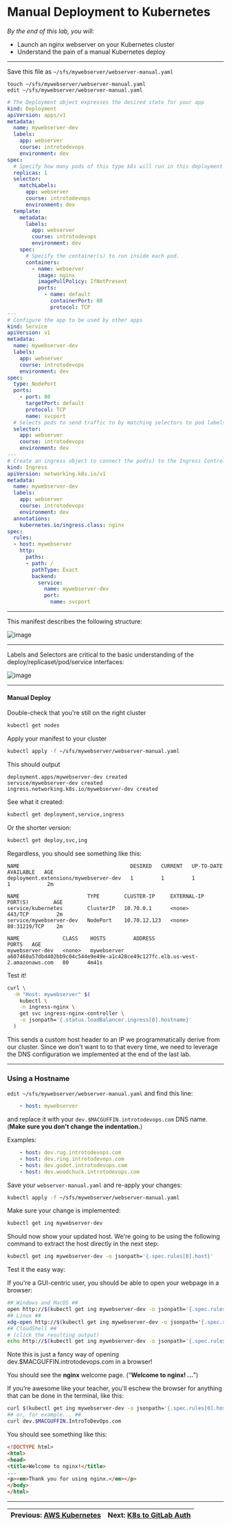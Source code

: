 # Manual Deployment to Kubernetes

*By the end of this lab, you will:*

- Launch an nginx webserver on your Kubernetes cluster
- Understand the pain of a manual Kubernetes deploy

---

Save this file as `~/sfs/mywebserver/webserver-manual.yaml`

```shell
touch ~/sfs/mywebserver/webserver-manual.yaml
edit ~/sfs/mywebserver/webserver-manual.yaml
```

```yaml
# The Deployment object expresses the desired state for your app
kind: Deployment
apiVersion: apps/v1
metadata:
  name: mywebserver-dev
  labels:
    app: webserver
    course: introtodevops
    environment: dev
spec:
  # Specify how many pods of this type k8s will run in this deployment
  replicas: 1
  selector:
    matchLabels:
      app: webserver
      course: introtodevops
      environment: dev
  template:
    metadata:
      labels:
        app: webserver
        course: introtodevops
        environment: dev
    spec:
      # Specify the container(s) to run inside each pod.
      containers:
        - name: webserver
          image: nginx
          imagePullPolicy: IfNotPresent
          ports:
            - name: default
              containerPort: 80
              protocol: TCP
---
# Configure the app to be used by other apps
kind: Service
apiVersion: v1
metadata:
  name: mywebserver-dev
  labels:
    app: webserver
    course: introtodevops
    environment: dev
spec:
  type: NodePort
  ports:
    - port: 80
      targetPort: default
      protocol: TCP
      name: svcport
  # Selects pods to send traffic to by matching selectors to pod labels
  selector:
    app: webserver
    course: introtodevops
    environment: dev
---
# Create an ingress object to connect the pod(s) to the Ingress Controller we created in the previous lab
kind: Ingress
apiVersion: networking.k8s.io/v1
metadata:
  name: mywebserver-dev
  labels:
    app: webserver
    course: introtodevops
    environment: dev
  annotations:
    kubernetes.io/ingress.class: nginx
spec:
  rules:
  - host: mywebserver
    http:
      paths:
      - path: /
        pathType: Exact
        backend:
          service:
            name: mywebserver-dev
            port:
              name: svcport
```
---

This manifest describes the following structure:

![image](gke-cluster-logical-view.png?)

---

Labels and Selectors are critical to the basic understanding of the deploy/replicaset/pod/service interfaces:

![image](k8s-labels-selectors.png?)

---

#### Manual Deploy

Double-check that you're still on the right cluster

```bash
kubectl get nodes
```

Apply your manifest to your cluster

```bash
kubectl apply -f ~/sfs/mywebserver/webserver-manual.yaml
```

This should output
```
deployment.apps/mywebserver-dev created
service/mywebserver-dev created
ingress.networking.k8s.io/mywebserver-dev created
```

See what it created:

```bash
kubectl get deployment,service,ingress
```

Or the shorter version:

```bash
kubectl get deploy,svc,ing
```

Regardless, you should see something like this:

```
NAME                                    DESIRED   CURRENT   UP-TO-DATE   AVAILABLE   AGE
deployment.extensions/mywebserver-dev   1         1         1            1            2m

NAME                      TYPE        CLUSTER-IP     EXTERNAL-IP   PORT(S)        AGE
service/kubernetes        ClusterIP   10.70.0.1      <none>        443/TCP         2m
service/mywebserver-dev   NodePort    10.70.12.123   <none>        80:31219/TCP    2m

NAME              CLASS    HOSTS         ADDRESS                                                                         PORTS   AGE
mywebserver-dev   <none>   mywebserver   a607460a57dbd402bb9c04c544e9e49e-a1c428ce49c127fc.elb.us-west-2.amazonaws.com   80      4m41s
```

Test it!

```bash
curl \
  -H "Host: mywebserver" $(
    kubectl \
    -n ingress-nginx \
    get svc ingress-nginx-controller \
    -o jsonpath='{.status.loadBalancer.ingress[0].hostname}'
  )
```

This sends a custom host header to an IP we programmatically derive from our cluster.  Since we don't want to to that every time, we need to leverage the DNS configuration we implemented at the end of the last lab.

---

### Using a Hostname

`edit ~/sfs/mywebserver/webserver-manual.yaml` and find this line:

```yaml
    - host: mywebserver
```

and replace it with your `dev.$MACGUFFIN.introtodevops.com` DNS name.  (**Make sure you don't change the indentation.**)

Examples:

```yaml
    - host: dev.rug.introtodevops.com
    - host: dev.ring.introtodevops.com
    - host: dev.godot.introtodevops.com
    - host: dev.woodchuck.introtodevops.com
```

Save your `webserver-manual.yaml` and re-apply your changes:

```bash
kubectl apply -f ~/sfs/mywebserver/webserver-manual.yaml
```

Make sure your change is implemented:

```bash
kubectl get ing mywebserver-dev
```

Should now show your updated host.  We're going to be using the following command to extract the host directly in the next step:

```bash
kubectl get ing mywebserver-dev -o jsonpath='{.spec.rules[0].host}'
```

Test it the easy way:

If you're a GUI-centric user, you should be able to open your webpage in a browser:

```bash
## Windows and MacOS ##
open http://$(kubectl get ing mywebserver-dev -o jsonpath='{.spec.rules[0].host}')
## Linux ##
xdg-open http://$(kubectl get ing mywebserver-dev -o jsonpath='{.spec.rules[0].host}')
## CloudShell ##
# (click the resulting output)
echo http://$(kubectl get ing mywebserver-dev -o jsonpath='{.spec.rules[0].host}')
```

Note this is just a fancy way of opening dev.$MACGUFFIN.introtodevops.com in a browser!

You should see the **nginx** welcome page.  ("**Welcome to nginx! ...**")

If you're awesome like your teacher, you'll eschew the browser for anything that can be done in the terminal, like this:

```bash
curl $(kubectl get ing mywebserver-dev -o jsonpath='{.spec.rules[0].host}')
## or, for example... ##
curl dev.$MACGUFFIN.IntroToDevOps.com
```

You should see something like this:

```html
<!DOCTYPE html>
<html>
<head>
<title>Welcome to nginx!</title>
...
<p><em>Thank you for using nginx.</em></p>
</body>
</html>
```

---

| Previous: [AWS Kubernetes](/labs/05_aws_kubernetes) | Next: [K8s to GitLab Auth](/labs/07_auth_kubernetes_to_gitlab) |
|---:|:---|
